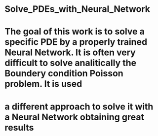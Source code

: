 # Solve_PDEs_with_Neural_Network
# The goal of this work is to solve a specific PDE by a properly trained Neural Network. It is often very difficult to solve analitically the Boundery condition Poisson problem. It is used 
# a different approach to solve it with a Neural Network obtaining great results
